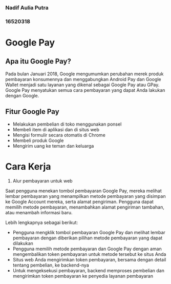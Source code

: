 ### Nadif Aulia Putra
### 16520318

# Google Pay

## Apa itu Google Pay?
Pada bulan Januari 2018, Google mengumumkan perubahan merek produk pembayaran konsumennya dan menggabungkan Android Pay dan Google Wallet menjadi satu layanan yang dikenal sebagai Google Pay atau GPay. Google Pay menyatukan semua cara pembayaran yang dapat Anda lakukan dengan Google.

## Fitur Google Pay
- Melakukan pembelian di toko menggunakan ponsel
- Membeli item di aplikasi dan di situs web
- Mengisi formulir secara otomatis di Chrome
- Membeli produk Google
- Mengirim uang ke teman dan keluarga

# Cara Kerja

1. Alur pembayaran untuk web

Saat pengguna menekan tombol pembayaran Google Pay, mereka melihat lembar pembayaran yang menampilkan metode pembayaran yang disimpan ke Google Account mereka, serta alamat pengiriman. Pengguna dapat memilih metode pembayaran, menambahkan alamat pengiriman tambahan, atau menambah informasi baru.

Lebih lengkapnya sebagai berikut:
- Pengguna mengklik tombol pembayaran Google Pay dan melihat lembar pembayaran dengan diberikan pilihan metode pembayaran yang dapat dilakukan
- Pengguna memilih metode pembayaran dan Google Pay dengan aman mengembalikan token pembayaran untuk metode tersebut ke situs Anda
- Situs web Anda mengirimkan token pembayaran, bersama dengan detail tentang pembelian, ke backend-nya
- Untuk mengeksekusi pembayaran, backend memproses pembelian dan mengirimkan token pembayaran ke penyedia layanan pembayaran
